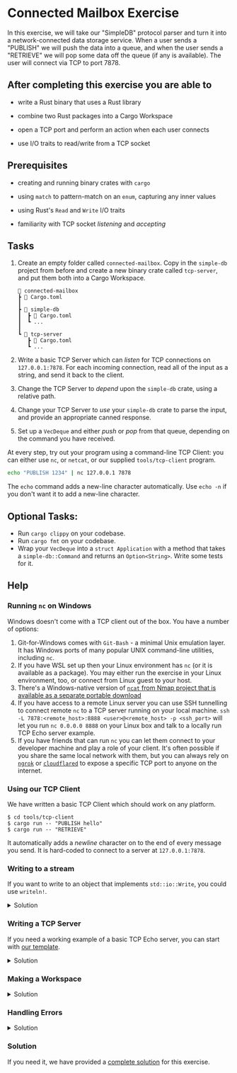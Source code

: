 # Connected Mailbox Exercise

In this exercise, we will take our "SimpleDB" protocol parser and turn it into a network-connected data storage service. When a user sends a "PUBLISH" we will push the data into a queue, and when the user sends a "RETRIEVE" we will pop some data off the queue (if any is available). The user will connect via TCP to port 7878.

## After completing this exercise you are able to

- write a Rust binary that uses a Rust library

- combine two Rust packages into a Cargo Workspace

- open a TCP port and perform an action when each user connects

- use I/O traits to read/write from a TCP socket

## Prerequisites

- creating and running binary crates with `cargo`

- using `match` to pattern-match on an `enum`, capturing any inner values

- using Rust's `Read` and `Write` I/O traits

- familiarity with TCP socket *listening* and *accepting*

## Tasks

1. Create an empty folder called `connected-mailbox`. Copy in the `simple-db` project from before and create a new binary crate called `tcp-server`, and put them both into a Cargo Workspace.

   ```text
   📂 connected-mailbox
   ┣ 📄 Cargo.toml 
   ┃
   ┣ 📂 simple-db 
   ┃  ┣ 📄 Cargo.toml 
   ┃  ┗ ...
   ┃
   ┗ 📂 tcp-server 
      ┣ 📄 Cargo.toml 
      ┗ ...
   ```

2. Write a basic TCP Server which can *listen* for TCP connections on `127.0.0.1:7878`. For each incoming connection, read all of the input as a string, and send it back to the client.
3. Change the TCP Server to *depend* upon the `simple-db` crate, using a relative path.
4. Change your TCP Server to *use* your `simple-db` crate to parse the input, and provide an appropriate canned response.
5. Set up a `VecDeque` and either *push* or *pop* from that queue, depending on the command you have received.

At every step, try out your program using a command-line TCP Client: you can either use `nc`, or `netcat`, or our supplied `tools/tcp-client` program.

```bash
echo "PUBLISH 1234" | nc 127.0.0.1 7878
```

The `echo` command adds a new-line character automatically. Use `echo -n` if you don't want it to add a new-line character.

## Optional Tasks:

- Run `cargo clippy` on your codebase.
- Run `cargo fmt` on your codebase.
- Wrap your `VecDeque` into a `struct Application` with a method that takes a `simple-db::Command` and returns an `Option<String>`. Write some tests for it.

## Help

### Running `nc` on Windows

Windows doesn't come with a TCP client out of the box. You have a number of options:

1. Git-for-Windows comes with `Git-Bash` - a minimal Unix emulation layer. It has Windows ports of many popular UNIX command-line utilities, including `nc`.
2. If you have WSL set up then your Linux environment has `nc` (or it is available as a package).
   You may either run the exercise in your Linux environment, too, or connect from Linux guest to your host.
3. There's a Windows-native version of [`ncat` from Nmap project that is available as a separate portable download](https://nmap.org/ncat/)
4. If you have access to a remote Linux server you can use SSH tunnelling to connect remote `nc` to a TCP server running on your local machine.
   `ssh -L 7878:<remote_host>:8888 <user>@<remote_host> -p <ssh_port>` will let you run `nc 0.0.0.0 8888` on your Linux box and talk to a locally run TCP Echo server example.
5. If you have friends that can run `nc` you can let them connect to your developer machine and play a role of your client.
   It's often possible if you share the same local network with them, but you can always rely on [`ngrok`](https://ngrok.com/docs/tcp/) or [`cloudflared`](https://developers.cloudflare.com/cloudflare-one/connections/connect-networks/configure-tunnels/local-management/configuration-file/#supported-protocols) to expose a specific TCP port to anyone on the internet.

### Using our TCP Client

We have written a basic TCP Client which should work on any platform.

```console
$ cd tools/tcp-client
$ cargo run -- "PUBLISH hello"
$ cargo run -- "RETRIEVE"
```

It automatically adds a *newline* character on to the end of every message you send. It is hard-coded to connect to a server at `127.0.0.1:7878`.

### Writing to a stream

If you want to write to an object that implements `std::io::Write`, you could use `writeln!`.

<details>
  <summary>Solution</summary>

```rust
use std::io::prelude::*;
use std::net::{TcpStream};

fn handle_client(mut stream: TcpStream) -> Result<(), std::io::Error> {
    let mut buffer = String::new();
    stream.read_to_string(&mut buffer)?;
    println!("Received: {:?}", buffer);
    writeln!(stream, "Thank you for {buffer:?}!")?;
    Ok(())
}
```

</details>

### Writing a TCP Server

If you need a working example of a basic TCP Echo server, you can start with [our template](../../exercise-templates/tcp-echo-server).

<details>
  <summary>Solution</summary>

```rust no_run
{{#include ../../exercise-templates/tcp-echo-server/src/main.rs}}
```

</details>


### Making a Workspace

<details>
  <summary>Solution</summary>
A workspace file looks like:

```toml
[workspace]
resolver= "2"
members = ["simple-db", "tcp-server"]
```

Each member is a folder containing a Cargo package (i.e. that contains a `Cargo.toml` file).
</details>

### Handling Errors

<details>
  <summary>Solution</summary>

In a binary program `anyhow` is a good way to handle top-level errors.

```rust ignore
use std::io::Read;

fn handle_client(stream: &mut std::net::TcpStream) -> Result<(), anyhow::Error> {
    // This returns a `Result<(), std::io::Error>`, and the `std::io::Error` will auto-convert into an `anyhow::Error`.
    stream.read_to_string(&mut buffer)?;
    /// ... etc
    Ok(())    
}
```

You could also write an `enum Error` which has a variant for `std::io::Error` and a variant for `simple_db::Error`, and suitable `impl From<...> for Error` blocks.

When handling a client, you *could* `.unwrap()` the function which handles the client, but do you want to quit the server if the client sends a malformed message? Perhaps you should catch the result with a `match`, and print an error to the console before moving on to the next client.
</details>

### Solution

If you need it, we have provided a [complete solution](../../exercise-solutions/connected-mailbox) for this exercise.
